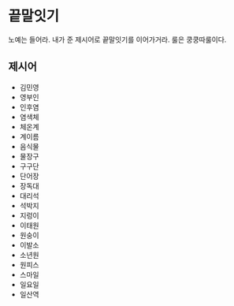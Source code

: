 # 끝말잇기
노예는 들어라. 내가 준 제시어로 끝말잇기를 이어가거라.
룰은 쿵쿵따룰이다.

## 제시어
- 김민영
- 영부인
- 인후염
- 염색체
- 체온계
- 계이름
- 음식물
- 물장구
- 구구단
- 단어장
- 장독대
- 대리석
- 석박지
- 지렁이
- 이태원
- 원숭이
- 이발소
- 소년원
- 원피스
- 스마일
- 일요일
- 일산역
